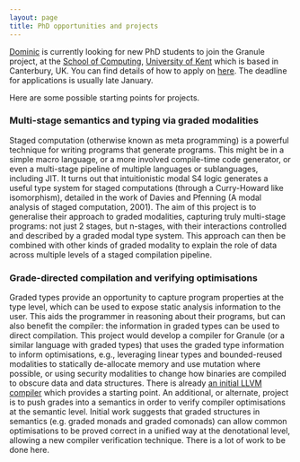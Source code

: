 ```yaml
---
layout: page
title: PhD opportunities and projects
---
```


[Dominic](http://dorchard.co.uk) is currently looking for new PhD students to join
the Granule project, at the [School of Computing](http://www.cs.kent.ac.uk), [University of Kent](http://www.kent.ac.uk) which is based in Canterbury, UK. You can find details of how to apply on [here](https://www.cs.kent.ac.uk/research/studyingforaphd/index.html). The deadline for applications is usually late January.

Here are some possible starting points for projects.

### Multi-stage semantics and typing via graded modalities

Staged computation (otherwise known as meta programming) is a powerful technique
for writing programs that generate programs. This might be in a simple macro
language, or a more involved compile-time code generator, or even a multi-stage pipeline of multiple languages or sublanguages, including JIT. It turns
out that intuitionistic modal S4 logic generates a useful type system for staged
computations (through a Curry-Howard like isomorphism), detailed in the work of
Davies and Pfenning (A modal analysis of staged computation, 2001). The aim of
this project is to generalise their approach to graded modalities, capturing truly
multi-stage programs: not just 2 stages, but n-stages, with their interactions
controlled and described by a graded modal type system. This approach can then
be combined with other kinds of graded modality to explain the role of data
across multiple levels of a staged compilation pipeline.

### Grade-directed compilation and verifying optimisations

Graded types provide an opportunity to capture program properties at the type level, which
can be used to expose static analysis information to the user. This aids the programmer in reasoning about
their programs, but can also benefit the compiler: the information in
graded types can be used to direct compilation. This project would develop a compiler
for Granule (or a similar language with graded types) that uses the graded type information
to inform optimisations, e.g., leveraging linear types and bounded-reused modalities
to statically de-allocate memory and use mutation where possible, or using security
modalities to change how binaries are compiled to obscure data and data structures. There is already
[an initial LLVM compiler](https://github.com/granule-project/granule-compiler-llvm) which provides a starting point.
An additional, or alternate, project is to push grades into a semantics in order
to verify compiler optimisations at the semantic level. Initial work suggests
that graded structures in semantics (e.g. graded monads and graded comonads) can
allow common optimisations to be proved correct in a unified way at the denotational
level, allowing a new compiler verification technique. There is a lot of work
to be done here.
